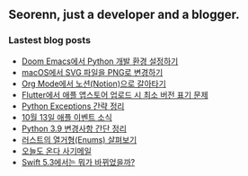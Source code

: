 ## Seorenn, just a developer and a blogger.

### Lastest blog posts

<!-- BLOG-POST-LIST:START -->
- [Doom Emacs에서 Python 개발 환경 설정하기](https://seorenn.tistory.com/160)
- [macOS에서 SVG 파일을 PNG로 변경하기](https://seorenn.tistory.com/159)
- [Org Mode에서 노션(Notion)으로 갈아타기](https://seorenn.tistory.com/157)
- [Flutter에서 애플 앱스토어 업로드 시 최소 버전 표기 문제](https://seorenn.tistory.com/158)
- [Python Exceptions 간략 정리](https://seorenn.tistory.com/153)
- [10월 13일 애플 이벤트 소식](https://seorenn.tistory.com/156)
- [Python 3.9 변경사항 간단 정리](https://seorenn.tistory.com/155)
- [러스트의 열거형(Enums) 살펴보기](https://seorenn.tistory.com/148)
- [오늘도 온다 사기메일](https://seorenn.tistory.com/154)
- [Swift 5.3에서는 뭐가 바뀌었을까?](https://seorenn.tistory.com/118)
<!-- BLOG-POST-LIST:END -->
